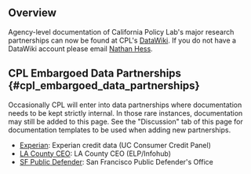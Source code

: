 ## Overview

Agency-level documentation of California Policy Lab\'s major research
partnerships can now be found at CPL\'s
[DataWiki](https://www.datawiki.capolicylab.org/). If you do not have a
DataWiki account please email [Nathan Hess](mailto:nathanhess@ucla.edu).

## CPL Embargoed Data Partnerships {#cpl_embargoed_data_partnerships}

Occasionally CPL will enter into data partnerships where documentation
needs to be kept strictly internal. In those rare instances,
documentation may still be added to this page. See the \"Discussion\"
tab of this page for documentation templates to be used when adding new
partnerships.

-   [Experian](https://www.wiki.capolicylab.org/index.php?title=Experian):
    Experian credit data (UC Consumer Credit Panel)
-   [LA County
    CEO](https://www.wiki.capolicylab.org/index.php?title=LA_County_CEO):
    LA County CEO (ELP/Infohub)
-   [SF Public
    Defender](https://www.wiki.capolicylab.org/index.php?title=SF_Public_Defender):
    San Francisco Public Defender\'s Office